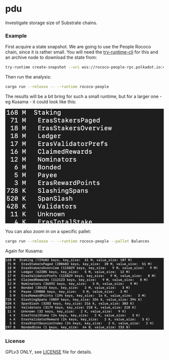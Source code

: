 # pdu

Investigate storage size of Substrate chains.

### Example

First acquire a state snapshot. We are going to use the People Rococo chain, since it is rather
small. You will need the
[try-runtime-cli](https://paritytech.github.io/try-runtime-cli/try_runtime/) for this and an
archive node to download the state from:

```sh
try-runtime create-snapshot --uri wss://rococo-people-rpc.polkadot.io:443 rococo-people.snap
```

Then run the analysis:

```sh
cargo run --release -- --runtime rococo-people
```

The results will be a bit bring for such a small runtime, but for a larger one - eg Kusama - it
could look like this:

![Kusama storage analysis](./.images/ksm-overview.png)

You can also zoom in on a specific pallet:

```sh
cargo run --release -- --runtime rococo-people --pallet Balances
```

Again for Kusama:

![Kusama Balances pallet](./.images/ksm-zoom.png)

### License

GPLv3 ONLY, see [LICENSE](./LICENSE) file for details.
